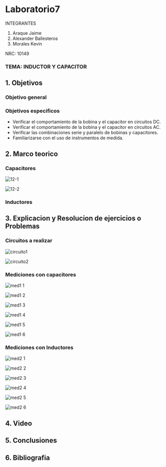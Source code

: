# Laboratorio7
INTEGRANTES

1. Araque Jaime
2. Alexander Ballesteros
3. Morales Kevin

NRC: 10149
### TEMA: INDUCTOR Y CAPACITOR
## 1. Objetivos
### Objetivo general

### Objetivos especificos
- Verificar el comportamiento de la bobina y el capacitor en circuitos DC.
- Verificar el comportamiento de la bobina y el capacitor en circuitos AC.
- Verificar las combinaciones serie y paralelo de bobinas y capacitores.
- Familiarizarse con el uso de instrumentos de medida.
## 2. Marco teorico
### Capacitores

![12-1](https://user-images.githubusercontent.com/93951775/152908389-07d60c04-653f-41d1-a3ef-3063e5a32b43.jpeg)

![12-2](https://user-images.githubusercontent.com/93951775/152908407-5999240b-ff81-4cc7-b649-abeaf4051b76.jpeg)

### Inductores



## 3. Explicacion y Resolucion de ejercicios o Problemas
### Circuitos a realizar

![circuito1](https://user-images.githubusercontent.com/93224166/152911999-f9872343-abe4-4543-a89c-d700fbaaf31f.png)

![circuito2](https://user-images.githubusercontent.com/93224166/152911998-a10ae9a6-a216-4f68-9a65-da683b1d45fc.png)

### Mediciones con capacitores

![med1 1](https://user-images.githubusercontent.com/93224166/152911267-6ad3f195-8975-4fdd-a0d5-6f8c0489ec29.png)

![med1 2](https://user-images.githubusercontent.com/93224166/152911269-79757728-d271-4698-bf43-2b1f15a48783.png)

![med1 3](https://user-images.githubusercontent.com/93224166/152911271-fbb5cbaf-4e75-44f8-8779-e2ba559c52ab.png)

![med1 4](https://user-images.githubusercontent.com/93224166/152911274-82ad9b38-bb76-41b5-89b2-aebe241a9aa1.png)

![med1 5](https://user-images.githubusercontent.com/93224166/152911275-22dad7cc-9505-44b6-965b-d95972af1001.png)

![med1 6](https://user-images.githubusercontent.com/93224166/152911255-e65a5e97-bbee-451f-95a2-d0e34d1c71a3.png)

### Mediciones con Inductores

![med2 1](https://user-images.githubusercontent.com/93224166/152911257-6d6f8f5b-992a-4fa9-9e63-e492a1db8a30.png)

![med2 2](https://user-images.githubusercontent.com/93224166/152911259-dc43ffff-eff2-43a5-8161-c262cfbf9c39.png)

![med2 3](https://user-images.githubusercontent.com/93224166/152911260-593e52c5-ce8c-4863-9a81-13f90c4493a0.png)

![med2 4](https://user-images.githubusercontent.com/93224166/152911262-d6cf7b8d-611f-4adc-923d-6653f24871d9.png)

![med2 5](https://user-images.githubusercontent.com/93224166/152911264-691a7d8e-20b1-49fb-9a28-d43e0ffe34d7.png)

![med2 6](https://user-images.githubusercontent.com/93224166/152911266-488d9146-096f-4817-aa96-ad0a2241645f.png)

## 4. Video 

## 5. Conclusiones
## 6. Bibliografia
